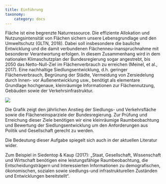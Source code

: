 ```yaml
---
title: Einführung
taxonomy:
    category: docs
---
```


Fläche ist eine begrenzte Naturressource. Die effiziente Allokation und Nutzungsintensität von Flächen sichern unsere Lebensgrundlage und den Umweltschutz (GLTN, 2018). Dabei soll insbesondere die bauliche Entwicklung und die damit verbundenen Flächenneu-inanspruchnahme mit besonderer Verantwortung erfolgen. In diesem Zusammenhang wird in dem nationalen Klimaschutzplan der Bundesregierung sogar angestrebt, bis 2050 das Netto-Null-Ziel im Flächenverbrauch zu erreichen (Meinel, et al., 2017). Eine nachhaltige Siedlungsentwicklung, d.h. geringer Flächenverbrauch, Begrünung der Städte, Vermeidung von Zersiedelung durch Innen- vor Außenentwicklung usw., benötigt als elementare Grundlage hochgenaue, kleinräumige Informationen zur Flächennutzung, Gebäuden sowie der Verkehrsinfrastruktur.

![](https://github.com/opengeoedu/learn.opengeoedu.de/blob/master/start.PNG)

Die Grafik zeigt den jährlichen Anstieg der Siedlungs- und Verkehrsfläche sowie die Flächeneinsparziele der Bundesregierung. Zur Prüfung und Erreichung dieser Ziele benötigen wir eine kleinräumige Raumbeobachtung und Bewertung der Siedlungsentwicklung um den Anforderungen aus Politik und Gesellschaft gerecht zu werden.

Die Bedeutung dieser Aufgabe spiegelt sich auch in der aktuellen Literatur wider.

Zum Beispiel in Siedentop & Kaup (2017): „Staat, Gesellschaft, Wissenschaft und Wirtschaft benötigen eine leistungsfähige Raumbeobachtung, die Entscheidungsträgern und Interessierten Informationen zu demografischen, ökonomischen, sozialen sowie siedlungs-und infrastrukturellen Zuständen und Entwicklungen bereitstellt“. 
